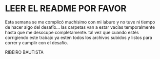 # LEER EL README POR FAVOR

Esta semana se me complicó muchísimo con mi laburo y no tuve ni tiempo de hacer algo del desafío... las carpetas van a estar vacías temporalmente hasta que me desocupe completamente. tal vez que cuando estés corrigiendo este trabajo ya estén todos los archivos subidos y listos para correr y cumplir con el desafío.

RIBEIRO BAUTISTA
